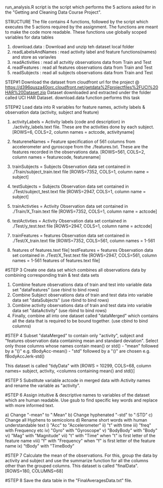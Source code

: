 run_analysis.R script is the script which performs the 5 actions asked for in the "Getting and Cleaning Data Course Project". 

STRUCTURE
The file contains 4 functions, followed by the script which executes the 5 actions required by the assignment. The functions are meant to make the code more readable. These functions use globally scoped variables for data tables


1. download.data  		: Download and unzip teh dataset local folder
2. readLabelsAndNames		: read activity label and feature functions(names) and store as variavles
3. readActivities 		: read all actvitiy observations data from Train and Test 
4. readFeatures   		: read all features observations data from Train and Test 
5. readSubjects   		: read all subjects observations data from Train and Test 


STEP#1 
Download the dataset from cloudfront url for the project @ https://d396qusza40orc.cloudfront.net/getdata%2Fprojectfiles%2FUCI%20HAR%20Dataset.zip
Dataset downloaded and extracted under the folder called UCI HAR Dataset. download.data function performs this task

STEP#2
Load data into R variables for feature names, activity labels & observation data (activity, subject and feature)

1. activityLabels = Activity labels (code and description) in ./activity_labels.text file. These are the activities done by each subject. [ROWS=6, COLS=2, column names = actcode, activityname]

2. featureneNames = Feature specification of 561 columns from accelerometer and gyroscope from the ./features.txt. These are the features recorded in the observations data. [ROWS=561, COLS=2, column names = featurecode, featurename]

3. trainSubjects  = Subjects Observation data set contained in ./Train/subject_train.text file [ROWS=7352, COLS=1, column name = subject]

4. testSubjects   = Subjects Observation data set contained in ./Test/subject_test.text file [ROWS=2947, COLS=1, column name = subject]

5. trainActivties = Activity Observation data set contained in ./Train/X_Train.text file [ROWS=7352, COLS=1, column name = actcode]

6. testActivties  = Activity Observation data set contained in ./Test/y_test.text file [ROWS=2947, COLS=1, column name = actcode]

7. trainFeatures  = features Observation data set contained in ./Test/X_train.text file [ROWS=7352, COLS=561, column names = 1-561 

8. features of features.text file]
testFeatures   = features Observation data set contained in ./Test/X_Test.text file [ROWS=2947, COLS=561, column names = 1-561 features of features.text file]


#STEP 3
Create one data set which combines all observations data by combining corresponding train & test data sets
1. Combine feature observations data of train and test into variable data set "dataFeatures" (use rbind to bind rows)
2. Combine Subject observations data of train and test data into variable data set "dataSubjects" (use rbind to bind rows)
3. Combine activity observations data of train and test data into variable data set "dataActivity" (use rbind to bind rows)
4. Finally, combine all into one dataset called "dataMerged" which contains all the data that is required to be bound together. (use cbind to bind columns)

#STEP 4
Subset "dataMerged" to contain only "activity", subject and "features observation data comtaining mean and standard deviation". 
Select only those columns whose names contain mean() or std()
	- "mean" followed by a "()" e.g.  tBodyAcc-mean() 
	- "std" followed by a "()" are chosen e.g. fBodyAccJerk-std()

This dataset is called "tidyData" with [ROWS = 10299, COLS=68, column names= subject, activity, <columns containing mean() and std()]

#STEP 5
Substitute variable actcode in merged data with Activity names and rename the variable as "activity". 

#STEP 6
Assign intuitive & descriptive names to variables of the dataset which are human readable. Use gsub to find specific key words and replace with more informed text.

a) Change "-mean" to ":Mean"
b) Change hyphenated "-std" to ":STD"
c) Change all Hyphens to semicolons
d) Rename short words with human understandable text 
            i)    "Acc" to "Accelerometer"
            ii)   "t" with time 
            iii)  "freq" with Frequency etc
	iv)   "Gyro" with "Gyroscope"
	v)    "BodyBody" with "Body"
	vi)   "Mag" with "Magnitude"
	vii)  "t" with "Time" when "t" is first letter of the feature name
	viii) "f" with "Frequency" when "f" is first letter of the feature name
	ix)   "tBody" with "TimeBody"

#STEP 7
Calculate the mean of the observations. For this, group the data by activity and subject and use the summarize function for all the columns other than the grouped columns. 
This dataset is called "finalData". [ROWS=180, COLUMNS=68]

#STEP 8
Save the data table in the "FinalAveragesData.txt" file. 


